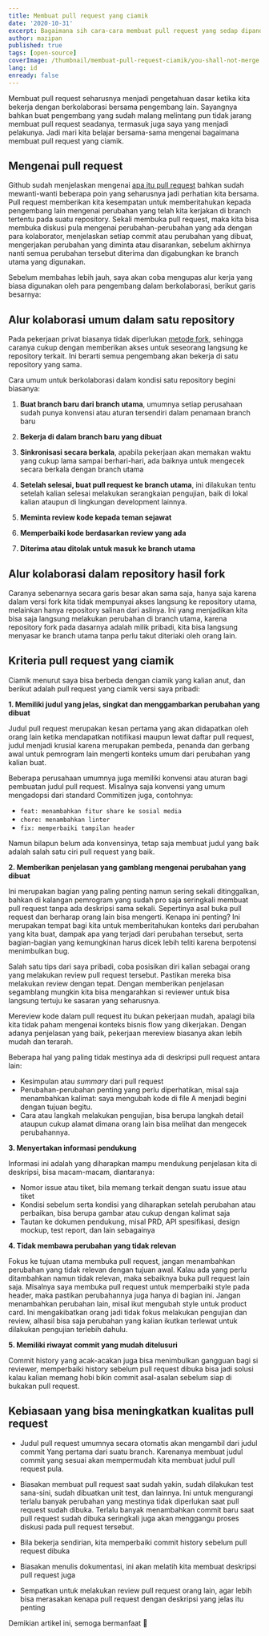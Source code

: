 ```yaml
---
title: Membuat pull request yang ciamik
date: '2020-10-31'
excerpt: Bagaimana sih cara-cara membuat pull request yang sedap dipandang mata?
author: mazipan
published: true
tags: [open-source]
coverImage: /thumbnail/membuat-pull-request-ciamik/you-shall-not-merge.png
lang: id
enready: false
---
```


Membuat pull request seharusnya menjadi pengetahuan dasar ketika kita bekerja dengan berkolaborasi bersama pengembang lain. Sayangnya bahkan buat pengembang yang sudah malang melintang pun tidak jarang membuat pull request seadanya, termasuk juga saya yang menjadi pelakunya. Jadi mari kita belajar bersama-sama mengenai bagaimana membuat pull request yang ciamik.

## Mengenai pull request

Github sudah menjelaskan mengenai [apa itu pull request](https://docs.github.com/en/free-pro-team@latest/github/collaborating-with-issues-and-pull-requests/about-pull-requests) bahkan sudah mewanti-wanti beberapa poin yang seharusnya jadi perhatian kita bersama. Pull request memberikan kita kesempatan untuk memberitahukan kepada pengembang lain mengenai perubahan yang telah kita kerjakan di branch tertentu pada suatu repository. Sekali membuka pull request, maka kita bisa membuka diskusi pula mengenai perubahan-perubahan yang ada dengan para kolaborator, menjelaskan setiap commit atau perubahan yang dibuat, mengerjakan perubahan yang diminta atau disarankan, sebelum akhirnya nanti semua perubahan tersebut diterima dan digabungkan ke branch utama yang digunakan.

Sebelum membahas lebih jauh, saya akan coba mengupas alur kerja yang biasa digunakan oleh para pengembang dalam berkolaborasi, berikut garis besarnya:

## Alur kolaborasi umum dalam satu repository

Pada pekerjaan privat biasanya tidak diperlukan [metode fork](https://docs.github.com/en/free-pro-team@latest/github/getting-started-with-github/fork-a-repo#fork-an-example-repository), sehingga caranya cukup dengan memberikan akses untuk seseorang langsung ke repository terkait. Ini berarti semua pengembang akan bekerja di satu repository yang sama.

Cara umum untuk berkolaborasi dalam kondisi satu repository begini biasanya:

1. **Buat branch baru dari branch utama**, umumnya setiap perusahaan sudah punya konvensi atau aturan tersendiri dalam penamaan branch baru

2. **Bekerja di dalam branch baru yang dibuat**

3. **Sinkronisasi secara berkala**, apabila pekerjaan akan memakan waktu yang cukup lama sampai berhari-hari, ada baiknya untuk mengecek secara berkala dengan branch utama

4. **Setelah selesai, buat pull request ke branch utama**, ini dilakukan tentu setelah kalian selesai melakukan serangkaian pengujian, baik di lokal kalian ataupun di lingkungan development lainnya.

5. **Meminta review kode kepada teman sejawat**

6. **Memperbaiki kode berdasarkan review yang ada**

7. **Diterima atau ditolak untuk masuk ke branch utama**

## Alur kolaborasi dalam repository hasil fork

Caranya sebenarnya secara garis besar akan sama saja, hanya saja karena dalam versi fork kita tidak mempunyai akses langsung ke repository utama, melainkan hanya repository salinan dari aslinya. Ini yang menjadikan kita bisa saja langsung melakukan perubahan di branch utama, karena repository fork pada dasarnya adalah milik pribadi, kita bisa langsung menyasar ke branch utama tanpa perlu takut diteriaki oleh orang lain.

## Kriteria pull request yang ciamik

Ciamik menurut saya bisa berbeda dengan ciamik yang kalian anut, dan berikut adalah pull request yang ciamik versi saya pribadi:

**1. Memiliki judul yang jelas, singkat dan menggambarkan perubahan yang dibuat**

Judul pull request merupakan kesan pertama yang akan didapatkan oleh orang lain ketika mendapatkan notifikasi maupun lewat daftar pull request,
judul menjadi krusial karena merupakan pembeda, penanda dan gerbang awal untuk pemrogram lain mengerti konteks umum dari perubahan yang kalian buat.

Beberapa perusahaan umumnya juga memiliki konvensi atau aturan bagi pembuatan judul pull request.
Misalnya saja konvensi yang umum mengadopsi dari standard Commitizen juga, contohnya:

- `feat: menambahkan fitur share ke sosial media`
- `chore: menambahkan linter`
- `fix: memperbaiki tampilan header`

Namun bilapun belum ada konvensinya, tetap saja membuat judul yang baik adalah salah satu ciri pull request yang baik.

**2. Memberikan penjelasan yang gamblang mengenai perubahan yang dibuat**

Ini merupakan bagian yang paling penting namun sering sekali ditinggalkan, bahkan di kalangan pemrogram yang sudah pro saja seringkali membuat pull request tanpa ada deskripsi sama sekali.
Sepertinya asal buka pull request dan berharap orang lain bisa mengerti.
Kenapa ini penting? Ini merupakan tempat bagi kita untuk memberitahukan konteks dari perubahan yang kita buat, dampak apa yang terjadi dari perubahan tersebut, serta bagian-bagian yang kemungkinan harus dicek lebih teliti karena berpotensi menimbulkan bug.

Salah satu tips dari saya pribadi, coba posisikan diri kalian sebagai orang yang melakukan review pull request tersebut.
Pastikan mereka bisa melakukan review dengan tepat. Dengan memberikan penjelasan segamblang mungkin kita bisa mengarahkan si reviewer untuk bisa langsung tertuju ke sasaran yang seharusnya.

Mereview kode dalam pull request itu bukan pekerjaan mudah, apalagi bila kita tidak paham mengenai konteks bisnis flow yang dikerjakan.
Dengan adanya penjelasan yang baik, pekerjaan mereview biasanya akan lebih mudah dan terarah.

Beberapa hal yang paling tidak mestinya ada di deskripsi pull request antara lain:

- Kesimpulan atau _summary_ dari pull request
- Perubahan-perubahan penting yang perlu diperhatikan, misal saja menambahkan kalimat: saya mengubah kode di file A menjadi begini dengan tujuan begitu.
- Cara atau langkah melakukan pengujian, bisa berupa langkah detail ataupun cukup alamat dimana orang lain bisa melihat dan mengecek perubahannya.

**3. Menyertakan informasi pendukung**

Informasi ini adalah yang diharapkan mampu mendukung penjelasan kita di deskripsi, bisa macam-macam, diantaranya:

- Nomor issue atau tiket, bila memang terkait dengan suatu issue atau tiket
- Kondisi sebelum serta kondisi yang diharapkan setelah perubahan atau perbaikan, bisa berupa gambar atau cukup dengan kalimat saja
- Tautan ke dokumen pendukung, misal PRD, API spesifikasi, design mockup, test report, dan lain sebagainya

**4. Tidak membawa perubahan yang tidak relevan**

Fokus ke tujuan utama membuka pull request, jangan menambahkan perubahan yang tidak relevan dengan tujuan awal.
Kalau ada yang perlu ditambahkan namun tidak relevan, maka sebaiknya buka pull request lain saja.
Misalnya saya membuka pull request untuk memperbaiki style pada header, maka pastikan perubahannya juga hanya di bagian ini.
Jangan menambahkan perubahan lain, misal ikut mengubah style untuk product card.
Ini mengakibatkan orang jadi tidak fokus melakukan pengujian dan review, alhasil bisa saja perubahan yang kalian ikutkan terlewat untuk dilakukan pengujian terlebih dahulu.

**5. Memiliki riwayat commit yang mudah ditelusuri**

Commit history yang acak-acakan juga bisa menimbulkan gangguan bagi si reviewer, memperbaiki history sebelum pull request dibuka bisa jadi solusi kalau kalian memang hobi bikin commit asal-asalan sebelum siap di bukakan pull request.

## Kebiasaan yang bisa meningkatkan kualitas pull request

- Judul pull request umumnya secara otomatis akan mengambil dari judul commit Yang pertama dari suatu branch.
Karenanya membuat judul commit yang sesuai akan mempermudah kita membuat judul pull request pula.

- Biasakan membuat pull request saat sudah yakin, sudah dilakukan test sana-sini, sudah dibuatkan unit test, dan lainnya.
Ini untuk mengurangi terlalu banyak perubahan yang mestinya tidak diperlukan saat pull request sudah dibuka.
Terlalu banyak menambahkan commit baru saat pull request sudah dibuka seringkali juga akan menggangu proses diskusi pada pull request tersebut.

- Bila bekerja sendirian, kita memperbaiki commit history sebelum pull request dibuka

- Biasakan menulis dokumentasi, ini akan melatih kita membuat deskripsi pull request juga

- Sempatkan untuk melakukan review pull request orang lain, agar lebih bisa merasakan kenapa pull request dengan deskripsi yang jelas itu penting

Demikian artikel ini, semoga bermanfaat 🙏
